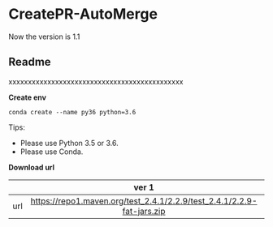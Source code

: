 # CreatePR-AutoMerge

Now the version is 1.1
## **Readme**
xxxxxxxxxxxxxxxxxxxxxxxxxxxxxxxxxxxxxxxxxxxxx

**Create env**
```
conda create --name py36 python=3.6
```

Tips:
* Please use Python 3.5 or 3.6.
* Please use Conda.


**Download url**

|           | ver 1 | ver 2 |
| :-------: | :---------: | :--------------------------: |
| url | https://repo1.maven.org/test_2.4.1/2.2.9/test_2.4.1/2.2.9-fat-jars.zip | https://oss.sonatype.org/content/repositories/snapshots/com/test/test_2.4.1/2.2.9-SNAPSHOT/ |
